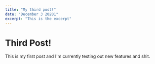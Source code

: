 ```yaml
---
title: "My third post!"
date: "December 3 20201"
excerpt: "This is the excerpt"
---
```


# Third Post!

This is my first post and I'm currently testing out new features and shit.